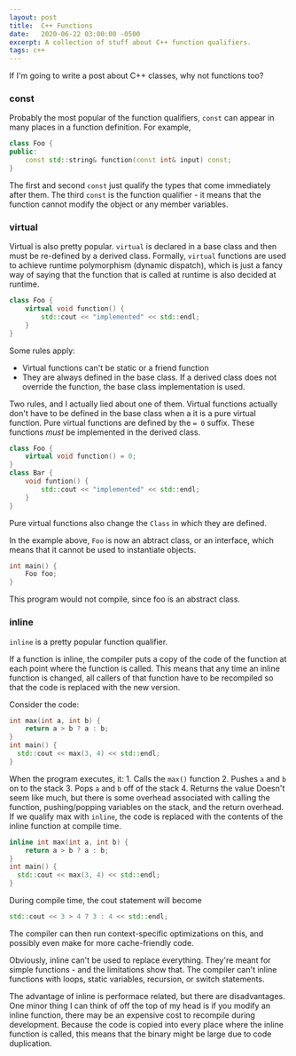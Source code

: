 ```yaml
---
layout: post
title:  C++ Functions
date:   2020-06-22 03:00:00 -0500
excerpt: A collection of stuff about C++ function qualifiers.
tags: c++
---
```

If I'm going to write a post about C++ classes, why not functions too?

### const
Probably the most popular of the function qualifiers, `const` can appear in many places in a function definition. For example,
```cpp
class Foo {
public:
    const std::string& function(const int& input) const;
}
```
The first and second `const` just qualify the types that come immediately after them.
The third `const` is the function qualifier - it means that the function cannot modify the object or any member variables.

### virtual
Virtual is also pretty popular. `virtual` is declared in a base class and then must be re-defined by a derived class. Formally, `virtual` functions are used to achieve runtime polymorphism (dynamic dispatch), which is just a fancy way of saying that the function that is called at runtime is also decided at runtime.
```cpp
class Foo {
    virtual void function() {
        std::cout << "implemented" << std::endl;
    }
}
```
Some rules apply:

 - Virtual functions can't be static or a friend function
 - They are always defined in the base class. If a derived class does not override the function, the base class implementation is used.

Two rules, and I actually lied about one of them. Virtual functions actually don't have to be defined in the base class when a it is a pure virtual function.
Pure virtual functions are defined by the `= 0` suffix. These functions *must* be implemented in the derived class.
```cpp
class Foo {
    virtual void function() = 0;
}
class Bar {
    void funtion() {
        std::cout << "implemented" << std::endl;
    }
}
```
Pure virtual functions also change the `Class` in which they are defined. 

In the example above, `Foo` is now an abtract class, or an interface, which means that it cannot be used to instantiate objects.
```cpp
int main() {
    Foo foo;
}
```
This program would not compile, since foo is an abstract class.

### inline
`inline` is a pretty popular function qualifier.

If a function is inline, the compiler puts a copy of the code of the function at each point where the function is called. This means that any time an inline function is changed, all callers of that function have to be recompiled so that the code is replaced with the new version.

Consider the code:
```cpp
int max(int a, int b) {
    return a > b ? a : b;
}
int main() {
  std::cout << max(3, 4) << std::endl;
}
```
When the program executes, it:
    1. Calls the `max()` function
    2. Pushes `a` and `b` on to the stack
    3. Pops `a` and `b` off of the stack
    4. Returns the value
Doesn't seem like much, but there is some overhead associated with calling the function, pushing/popping variables on the stack, and the return overhead.
If we qualify max with `inline`, the code is replaced with the contents of the inline function at compile time.

```cpp
inline int max(int a, int b) {
    return a > b ? a : b;
}
int main() {
  std::cout << max(3, 4) << std::endl;
}
```
During compile time, the cout statement will become
```cpp
std::cout << 3 > 4 ? 3 : 4 << std::endl;
```
The compiler can then run context-specific optimizations on this, and possibly even make for more cache-friendly code.

Obviously, inline can't be used to replace everything. They're meant for simple functions - and the limitations show that. The compiler can't inline functions with loops, static variables, recursion, or switch statements.

The advantage of inline is performace related, but there are disadvantages.
One minor thing I can think of off the top of my head is if you modify an inline function, there may be an expensive cost to recompile during development.
Because the code is copied into every place where the inline function is called, this means that the binary might be large due to code duplication.
